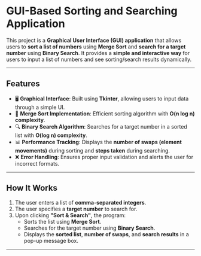 # **GUI-Based Sorting and Searching Application**

This project is a **Graphical User Interface (GUI) application** that allows users to **sort a list of numbers** using **Merge Sort** and **search for a target number** using **Binary Search**. It provides a **simple and interactive way** for users to input a list of numbers and see sorting/search results dynamically.

---

## **Features**
- 🖥️ **Graphical Interface**: Built using **Tkinter**, allowing users to input data through a simple UI.
- 🔢 **Merge Sort Implementation**: Efficient sorting algorithm with **O(n log n) complexity**.
- 🔍 **Binary Search Algorithm**: Searches for a target number in a sorted list with **O(log n) complexity**.
- 📊 **Performance Tracking**: Displays the **number of swaps (element movements)** during sorting and **steps taken** during searching.
- ❌ **Error Handling**: Ensures proper input validation and alerts the user for incorrect formats.

---

## **How It Works**
1. The user enters a list of **comma-separated integers**.
2. The user specifies a **target number** to search for.
3. Upon clicking **"Sort & Search"**, the program:
   - Sorts the list using **Merge Sort**.
   - Searches for the target number using **Binary Search**.
   - Displays the **sorted list**, **number of swaps**, and **search results** in a pop-up message box.

---
